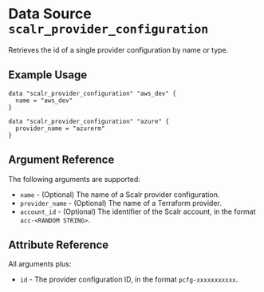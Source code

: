 
# Data Source `scalr_provider_configuration` 

Retrieves the id of a single provider configuration by name or type.

## Example Usage

```hcl
data "scalr_provider_configuration" "aws_dev" {
  name = "aws_dev"
}

data "scalr_provider_configuration" "azure" {
  provider_name = "azurerm"
}
```

## Argument Reference

The following arguments are supported:

* `name` - (Optional) The name of a Scalr provider configuration.
* `provider_name` - (Optional) The name of a Terraform provider.
* `account_id` - (Optional) The identifier of the Scalr account, in the format `acc-<RANDOM STRING>`.

## Attribute Reference

All arguments plus:

* `id` - The provider configuration ID, in the format `pcfg-xxxxxxxxxxx`.